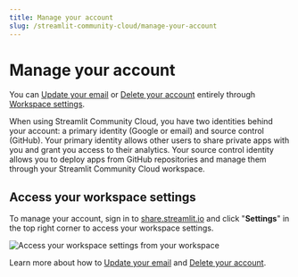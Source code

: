 ```yaml
---
title: Manage your account
slug: /streamlit-community-cloud/manage-your-account
---
```


# Manage your account

You can [Update your email](/streamlit-community-cloud/manage-your-account/update-your-email) or [Delete your account](/streamlit-community-cloud/manage-your-account/delete-your-account) entirely through [Workspace settings](/streamlit-community-cloud/manage-your-account/workspace-settings).

When using Streamlit Community Cloud, you have two identities behind your account: a primary identity (Google or email) and source control (GitHub). Your primary identity allows other users to share private apps with you and grant you access to their analytics. Your source control identity allows you to deploy apps from GitHub repositories and manage them through your Streamlit Community Cloud workspace.

## Access your workspace settings

To manage your account, sign in to <a href="https://share.streamlit.io" target="_blank">share.streamlit.io</a> and click "**Settings**" in the top right corner to access your workspace settings.

<div style={{ maxWidth: '75%', marginLeft: '3em' }}>
    <Image src="/images/streamlit-community-cloud/account-settings-header.png" alt="Access your workspace settings from your workspace" />
</div>

Learn more about how to [Update your email](/streamlit-community-cloud/manage-your-account/update-your-email) and [Delete your account](/streamlit-community-cloud/manage-your-account/delete-your-account).
